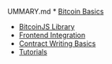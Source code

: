 UMMARY.md</path>
<content lines="350-351">* [Bitcoin Basics](onboarding/scrypt-documentation/bitcoin-basics-scrypt-documentation-docs.scrypt.io-bitcoin-basics-index.html.md)
* [BitcoinJS Library](onboarding/scrypt-documentation/bitcoinjs-library-scrypt-documentation-docs.scrypt.io-bitcoin-basics-bitcoinjs-lib.html.md)
* [Frontend Integration](onboarding/scrypt-documentation/frontend-integration-scrypt-documentation-docs.scrypt.io-how-to-integrate-a-frontend-index.html.md)
* [Contract Writing Basics](onboarding/scrypt-documentation/contract-writing-basics-scrypt-documentation-docs.scrypt.io-how-to-write-a-contract-basics.html.md)
* [Tutorials](onboarding/scrypt-documentation/tutorials-scrypt-documentation-docs.scrypt.io-category-tutorials.html.md)